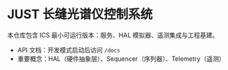 # JUST 长缝光谱仪控制系统

本仓库包含 ICS 最小可运行版本：服务、HAL 模拟器、遥测集成与工程基建。

- API 文档：开发模式启动后访问 `/docs`
- 重要概念：HAL（硬件抽象层）、Sequencer（序列器）、Telemetry（遥测）
